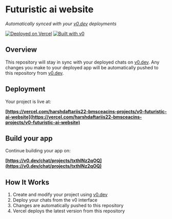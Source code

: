 # Futuristic ai website

*Automatically synced with your [v0.dev](https://v0.dev) deployments*

[![Deployed on Vercel](https://img.shields.io/badge/Deployed%20on-Vercel-black?style=for-the-badge&logo=vercel)](https://vercel.com/harshdaftariis22-bmsceacins-projects/v0-futuristic-ai-website)
[![Built with v0](https://img.shields.io/badge/Built%20with-v0.dev-black?style=for-the-badge)](https://v0.dev/chat/projects/txthlNz2qOQ)

## Overview

This repository will stay in sync with your deployed chats on [v0.dev](https://v0.dev).
Any changes you make to your deployed app will be automatically pushed to this repository from [v0.dev](https://v0.dev).

## Deployment

Your project is live at:

**[https://vercel.com/harshdaftariis22-bmsceacins-projects/v0-futuristic-ai-website](https://vercel.com/harshdaftariis22-bmsceacins-projects/v0-futuristic-ai-website)**

## Build your app

Continue building your app on:

**[https://v0.dev/chat/projects/txthlNz2qOQ](https://v0.dev/chat/projects/txthlNz2qOQ)**

## How It Works

1. Create and modify your project using [v0.dev](https://v0.dev)
2. Deploy your chats from the v0 interface
3. Changes are automatically pushed to this repository
4. Vercel deploys the latest version from this repository
